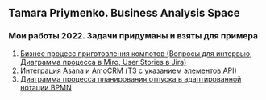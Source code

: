 ## Tamara Priymenko. Business Analysis Space

### Мои работы 2022. Задачи придуманы и взяты для примера

1. [Бизнес процесс приготовления компотов (Вопросы для интервью, Диаграмма процесса в Miro, User Stories в Jira)](BPAutomation/InterviewDiagramUserStories.md)
2. [Интеграция Asana и AmoCRM (ТЗ с указанием элементов API)](IntegrationAPI/AmoCRMAsanaAPI.md)
3. [Диаграмма процесса планирования отпуска в адаптированной нотации BPMN](BPMN/ProcessPlanning.md)

